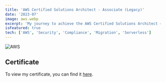 ```yaml
---
title: 'AWS Certified Solutions Architect - Associate (Legacy)'
date: '2023-07'
image: aws.webp
excerpt: 'My journey to achieve the AWS Certified Solutions Architect – Associate certification has been a humbling experience. It has allowed me to deepen my understanding of AWS services and their application in creating robust and secure cloud solutions.'
isFeatured: true
tech: ['AWS', 'Security', 'Compliance', 'Migration', 'Serverless']
---
```


![AWS](/images/posts/aws.webp)

## Certificate

To view my certificate, you can find it [here](https://www.credly.com/badges/1499850a-2482-4ae0-b704-a85900ec631d).
